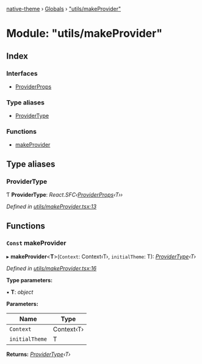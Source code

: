 [native-theme](../README.md) › [Globals](../globals.md) › ["utils/makeProvider"](_utils_makeprovider_.md)

# Module: "utils/makeProvider"

## Index

### Interfaces

* [ProviderProps](../interfaces/_utils_makeprovider_.providerprops.md)

### Type aliases

* [ProviderType](_utils_makeprovider_.md#providertype)

### Functions

* [makeProvider](_utils_makeprovider_.md#const-makeprovider)

## Type aliases

###  ProviderType

Ƭ **ProviderType**: *React.SFC‹[ProviderProps](../interfaces/_utils_makeprovider_.providerprops.md)‹T››*

*Defined in [utils/makeProvider.tsx:13](https://github.com/CarlosBalladares/native-theme/blob/f352f73/src/utils/makeProvider.tsx#L13)*

## Functions

### `Const` makeProvider

▸ **makeProvider**<**T**>(`Context`: Context‹T›, `initialTheme`: T): *[ProviderType](_utils_makeprovider_.md#providertype)‹T›*

*Defined in [utils/makeProvider.tsx:16](https://github.com/CarlosBalladares/native-theme/blob/f352f73/src/utils/makeProvider.tsx#L16)*

**Type parameters:**

▪ **T**: *object*

**Parameters:**

Name | Type |
------ | ------ |
`Context` | Context‹T› |
`initialTheme` | T |

**Returns:** *[ProviderType](_utils_makeprovider_.md#providertype)‹T›*
